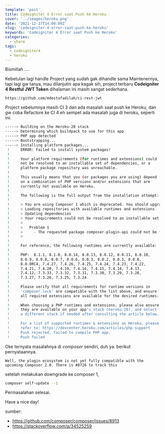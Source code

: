 ```yaml
---
template: 'post'
title: Codeigniter 4 Error saat Push ke Heroku
cover: '../images/heroku.png'
date: '2021-12-27T14:00:00Z'
slug: 'codeigniter-4-error-saat-push-ke-heroku'
keywords: 'Codeigniter 4 Error saat Push ke Heroku'
categories:
  - share
tags:
  - codeigniter4
  - heroku
---
```


Bismillah ....

Kebetulan lagi handle Project yang sudah gak dihandle sama Maintenernya, tapi lagi gw tanya, mau dilanjutin apa kagak sih, project terbaru **Codeigniter 4 Restful JWT Token** dihalaman ini masih sangat sederhana.

```https://github.com/mdestafadilah/ci-rest-jwt```

Project sebelumnya masih CI 3 dan ada masalah saat push ke Heroku, dan gw coba Refactore ke CI 4 eh sempet ada masalah juga di heroku, seperti ini:

```bash
-----> Building on the Heroku-20 stack
-----> Determining which buildpack to use for this app
-----> PHP app detected
-----> Bootstrapping...
-----> Installing platform packages...
 !     ERROR: Failed to install system packages!
 !     
 !     Your platform requirements (for runtimes and extensions) could
 !     not be resolved to an installable set of dependencies, or a
 !     platform package repository was unreachable.
 !     
 !     This usually means that you (or packages you are using) depend
 !     on a combination of PHP versions and/or extensions that are
 !     currently not available on Heroku.
 !     
 !     The following is the full output from the installation attempt:
 !     
 !     > You are using Composer 1 which is deprecated. You should upgrade to Composer 2, see https://blog.packagist.com/deprecating-composer-1-support/
 !     > Loading repositories with available runtimes and extensions
 !     > Updating dependencies
 !     > Your requirements could not be resolved to an installable set of packages.
 !     > 
 !     >   Problem 1
 !     >     - The requested package composer-plugin-api could not be found in any version, there may be a typo in the package name.
 !     > 
 !     
 !     For reference, the following runtimes are currently available:
 !     
 !     PHP:  8.1.1, 8.1.0, 8.0.14, 8.0.13, 8.0.12, 8.0.11, 8.0.10, 
 !     8.0.9, 8.0.8, 8.0.7, 8.0.6, 8.0.3, 8.0.2, 8.0.1, 8.0.0, 
 !     8.0.0RC4, 7.4.27, 7.4.26, 7.4.25, 7.4.24, 7.4.23, 7.4.22, 
 !     7.4.21, 7.4.20, 7.4.19, 7.4.16, 7.4.15, 7.4.14, 7.4.13, 
 !     7.4.12, 7.3.33, 7.3.32, 7.3.31, 7.3.30, 7.3.29, 7.3.28, 
 !     7.3.27, 7.3.26, 7.3.25, 7.3.24
 !     
 !     Please verify that all requirements for runtime versions in
 !     'composer.lock' are compatible with the list above, and ensure
 !     all required extensions are available for the desired runtimes.
 !     
 !     When choosing a PHP runtimes and extensions, please also ensure
 !     they are available on your app's stack (heroku-20), and select
 !     a different stack if needed after consulting the article below.
 !     
 !     For a list of supported runtimes & extensions on Heroku, please
 !     refer to: https://devcenter.heroku.com/articles/php-support
 !     Push rejected, failed to compile PHP app.
 !     Push failed
```

Oke ternyata masalahnya di *composer* sendiri, duh ya. berikut pernyataannya.

```Well, the plugin ecosystem is not yet fully compatible with the upcoming Composer 2.0. There is #8726 to track this```

setelah melakukan downgrade ke composer 1,

```bash
composer self-update --1
```

Permasalahan selesai.

Have a nice day!

sumber:
- https://github.com/composer/composer/issues/8913
- https://stackoverflow.com/a/34525259
